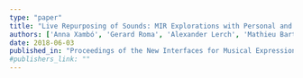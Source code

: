 ```yaml
---
type: "paper"
title: "Live Repurposing of Sounds: MIR Explorations with Personal and Crowdsourced Databases"
authors: ['Anna Xambó', 'Gerard Roma', 'Alexander Lerch', 'Mathieu Barthet', 'György Fazekas']
date: 2018-06-03
published_in: "Proceedings of the New Interfaces for Musical Expression"
#publishers_link: ""
---
```

